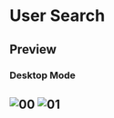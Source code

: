 # User Search

## Preview
### Desktop Mode
![00](https://user-images.githubusercontent.com/100797809/225646243-ff922661-1eb7-42c5-b2f5-8653a95c23b3.png)
![01](https://user-images.githubusercontent.com/100797809/225646253-0333d804-ad64-4614-8552-0d8514e70c16.png)
---
